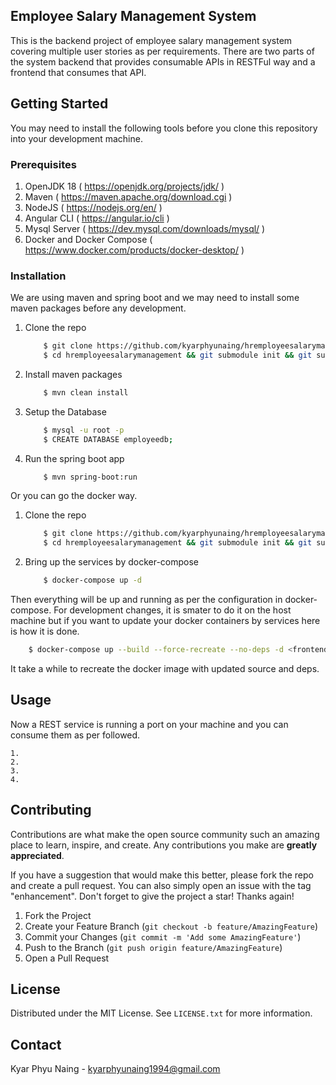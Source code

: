 ## Employee Salary Management System
This is the backend project of employee salary management system covering multiple user stories as per requirements. 
There are two parts of the system backend that provides consumable APIs in RESTFul way and a frontend that consumes
that API.

## Getting Started
You may need to install the following tools before you clone this repository into your development machine. 

### Prerequisites
1. OpenJDK 18 ( https://openjdk.org/projects/jdk/ )
2. Maven ( https://maven.apache.org/download.cgi ) 
3. NodeJS ( https://nodejs.org/en/ )
4. Angular CLI ( https://angular.io/cli )
5. Mysql Server ( https://dev.mysql.com/downloads/mysql/ ) 
6. Docker and Docker Compose ( https://www.docker.com/products/docker-desktop/ )

### Installation
We are using maven and spring boot and we may need to install some maven packages before any development.

1. Clone the repo
	```sh
		$ git clone https://github.com/kyarphyunaing/hremployeesalarymanagement.git
		$ cd hremployeesalarymanagement && git submodule init && git submodule update
	```
2. Install maven packages
	```sh
		$ mvn clean install
	```
3. Setup the Database
	```sh
		$ mysql -u root -p
		$ CREATE DATABASE employeedb;
	```
4. Run the spring boot app
	```sh
		$ mvn spring-boot:run
	```

Or you can go the docker way.
1. Clone the repo
	```sh
		$ git clone https://github.com/kyarphyunaing/hremployeesalarymanagement.git
		$ cd hremployeesalarymanagement && git submodule init && git submodule update
	```
2. Bring up the services by docker-compose
	```sh
		$ docker-compose up -d
	```

Then everything will be up and running as per the configuration in docker-compose. For development changes,
it is smater to do it on the host machine but if you want to update your docker containers by services here
is how it is done.

```sh
	$ docker-compose up --build --force-recreate --no-deps -d <frontend,app>
```
It take a while to recreate the docker image with updated source and deps.

## Usage
Now a REST service is running a port on your machine and you can consume them as per followed.

	1.
	2.
	3.
	4.

<!-- CONTRIBUTING -->
## Contributing

Contributions are what make the open source community such an amazing place to learn, inspire, and create. Any contributions you make are **greatly appreciated**.

If you have a suggestion that would make this better, please fork the repo and create a pull request. You can also simply open an issue with the tag "enhancement".
Don't forget to give the project a star! Thanks again!

1. Fork the Project
2. Create your Feature Branch (`git checkout -b feature/AmazingFeature`)
3. Commit your Changes (`git commit -m 'Add some AmazingFeature'`)
4. Push to the Branch (`git push origin feature/AmazingFeature`)
5. Open a Pull Request

<!-- LICENSE -->
## License

Distributed under the MIT License. See `LICENSE.txt` for more information.

<!-- CONTACT -->
## Contact

Kyar Phyu Naing - kyarphyunaing1994@gmail.com
